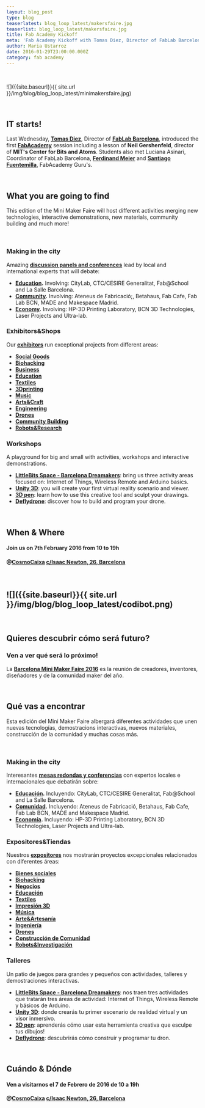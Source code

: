 ```yaml
---
layout: blog_post
type: blog
teaserlatest: blog_loop_latest/makersfaire.jpg
teaserlist: blog_loop_latest/makersfaire.jpg
title: Fab Academy Kickoff
meta: 'Fab Academy Kickoff with Tomas Diez, Director of FabLab Barcelona, introducing the first lesson of Neil Gershenfeld, director of MIT's Center for Bits and Atoms.'
author: Maria Ustarroz
date: 2016-01-29T23:00:00.000Z
category: fab academy
---
```


&nbsp;

![]({{site.baseurl}}{{ site.url }}/img/blog/blog_loop_latest/minimakersfaire.jpg)

&nbsp;

## IT starts!

Last Wednesday, **[Tomas Diez](http://iaac.net/iaac/people/tomas-diez/)**, Director of **[FabLab Barcelona](http://fablabbcn.org)**, introduced the first **[FabAcademy](http://fabacademy.org/)** session including a lesson of **Neil Gershenfeld[]()**, director of **MIT's Center for Bits and Atoms[]()**. Students also met Luciana Asinari, Coordinator of FabLab Barcelona, **[Ferdinand Meier](http://iaac.net/iaac/people/ferdinand-meier/)** and **[Santiago Fuentemilla](http://iaac.net/iaac/people/santi-fuentemilla/)**, FabAcademy Guru's.


&nbsp;

## What you are going to find

This edition of the Mini Maker Faire will host different activities merging new technologies, interactive demonstrations, new materials, community building and much more!

&nbsp;

### Making in the city

Amazing **[discussion panels and conferences](http://makerfairebcn.org/conferencia/)** lead by local and international experts that will debate:

* **[Education](http://makerfairebcn.org/conferencia/).** Involving: CityLab, CTC/CESIRE Generalitat, Fab@School and La Salle Barcelona.
* **[Community](http://makerfairebcn.org/conferencia/).** Involving: Ateneus de Fabricació;, Betahaus, Fab Cafe, Fab Lab BCN, MADE and Makespace Madrid.
* **[Economy](http://makerfairebcn.org/conferencia/).** Involving: HP-3D Printing Laboratory, BCN 3D Technologies, Laser Projects and Ultra-lab.



### Exhibitors&Shops

Our **[exhibitors](http://makerfairebcn.org/exhibitors/)** run exceptional projects from different areas:

* **[Social Goods](http://makerfairebcn.org/in3-una-incubadora-de-bajo-coste/)**
* **[Biohacking](http://opensourcebeehives.net/)**
* **[Business](http://makerfairebcn.org/bcn3d-technologies/)**
* **[Education](http://makerfairebcn.org/makeit-with-scratch-4-arduino-learning-board/)**
* **[Textiles](http://makerfairebcn.org/dressed-in-music-musica-donde-y-cuando-quieras/)**
* **[3Dprinting](http://makerfairebcn.org/stalactite-3d/)**
* **[Music](http://makerfairebcn.org/rockin-tech-projects/)**
* **[Arts&Craft](http://makerfairebcn.org/carton-lleno-colaborativa/)**
* **[Engineering](http://makerfairebcn.org/littlepnp-smt-pick-and-place-machine/)**
* **[Drones](http://makerfairebcn.org/nero/)**
* **[Community Building](http://makerfairebcn.org/1750-2/)**
* **[Robots&Research](http://makerfairebcn.org/robots-tibi-y-dabo/)**


### Workshops

A playground for big and small with activities, workshops and interactive demonstrations.

* **[LittleBits Space - Barcelona Dreamakers](http://makerfairebcn.org/taller-littlebits-by-dreamkers/)**: bring us three activity areas focused on: Internet of Things, Wireless Remote and Arduino basics.
* **[Unity 3D](http://makerfairebcn.org/taller-all-vr-education/)**: you will create your first virtual reality scenario and viewer.
* **[3D pen](http://makerfairebcn.org/taller-3d-pen/)**: learn how to use this creative tool and sculpt your drawings.
* **[Deflydrone](http://makerfairebcn.org/deflydrone-educacion-con-drones-diseno-construccion-y-programacion/)**: discover how to build and program your drone.

&nbsp;

## When & Where

#### Join us on **7th February 2016 from 10 to 19h**

#### @**[CosmoCaixa](https://www.google.es/maps/place/Carrer+d'Isaac+Newton,+26,+08022+Barcelona/@41.4126681,2.1293809,17z/data=!3m1!5s0x12a4981a6bb7cae9:0xe730d349828e391c!4m7!1m4!3m3!1s0x12a4981a3b5fefef:0x2060b69b2cf90de2!2sCarrer+d'Isaac+Newton,+26,+08022+Barcelona!3b1!3m1!1s0x12a4981a3b5fefef:0x2060b69b2cf90de2)** [c/Isaac Newton, 26, Barcelona](https://www.google.es/maps/place/Carrer+d'Isaac+Newton,+26,+08022+Barcelona/@41.4126681,2.1293809,17z/data=!3m1!5s0x12a4981a6bb7cae9:0xe730d349828e391c!4m7!1m4!3m3!1s0x12a4981a3b5fefef:0x2060b69b2cf90de2!2sCarrer+d'Isaac+Newton,+26,+08022+Barcelona!3b1!3m1!1s0x12a4981a3b5fefef:0x2060b69b2cf90de2)

&nbsp;

![]({{site.baseurl}}{{ site.url }}/img/blog/blog_loop_latest/codibot.png)
---

&nbsp;

## Quieres descubrir cómo será futuro?

### Ven a ver qué será lo próximo!

La **[Barcelona Mini Maker Faire 2016](http://makerfairebcn.org/)** es la reunión de creadores, inventores, diseñadores y de la comunidad maker del año.

&nbsp;

## Qué vas a encontrar

Esta edición del Mini Maker Faire albergará diferentes actividades que unen nuevas tecnologías, demostracions interactivas, nuevos materiales, construcción de la comunidad y muchas cosas más.

&nbsp;

### Making in the city

Interesantes **[mesas redondas y conferencias](http://makerfairebcn.org/conferencia/)** con expertos locales e internacionales que debatirán sobre:

* **[Educación](http://makerfairebcn.org/conferencia/).** Incluyendo: CityLab, CTC/CESIRE Generalitat, Fab@School and La Salle Barcelona.
* **[Comunidad](http://makerfairebcn.org/conferencia/).** Incluyendo: Ateneus de Fabricació, Betahaus, Fab Cafe, Fab Lab BCN, MADE and Makespace Madrid.
* **[Economía](http://makerfairebcn.org/conferencia/).** Incluyendo: HP-3D Printing Laboratory, BCN 3D Technologies, Laser Projects and Ultra-lab.



### Expositores&Tiendas

Nuestros **[expositores](http://makerfairebcn.org/exhibitors/)** nos mostrarán proyectos excepcionales relacionados con diferentes áreas:

* **[Bienes sociales](http://makerfairebcn.org/in3-una-incubadora-de-bajo-coste/)**
* **[Biohacking](http://opensourcebeehives.net/)**
* **[Negocios](http://makerfairebcn.org/bcn3d-technologies/)**
* **[Educación](http://makerfairebcn.org/makeit-with-scratch-4-arduino-learning-board/)**
* **[Textiles](http://makerfairebcn.org/dressed-in-music-musica-donde-y-cuando-quieras/)**
* **[Impresión 3D](http://makerfairebcn.org/stalactite-3d/)**
* **[Música](http://makerfairebcn.org/rockin-tech-projects/)**
* **[Arte&Artesanía](http://makerfairebcn.org/carton-lleno-colaborativa/)**
* **[Ingeniería](http://makerfairebcn.org/littlepnp-smt-pick-and-place-machine/)**
* **[Drones](http://makerfairebcn.org/nero/)**
* **[Construcción de Comunidad](http://makerfairebcn.org/1750-2/)**
* **[Robots&Investigación](http://makerfairebcn.org/robots-tibi-y-dabo/)**


### Talleres

Un patio de juegos para grandes y pequeños con actividades, talleres y demostraciones interactivas.

* **[LittleBits Space - Barcelona Dreamakers](http://makerfairebcn.org/taller-littlebits-by-dreamkers/)**: nos traen tres actividades que tratarán tres áreas de actividad: Internet of Things, Wireless Remote y básicos de Arduino.
* **[Unity 3D](http://makerfairebcn.org/taller-all-vr-education/)**: donde crearás tu primer escenario de realidad virtual y un visor inmersivo.
* **[3D pen](http://makerfairebcn.org/taller-3d-pen/)**: aprenderás cómo usar esta herramienta creativa que esculpe tus dibujos!
* **[Deflydrone](http://makerfairebcn.org/deflydrone-educacion-con-drones-diseno-construccion-y-programacion/)**: descubrirás cómo construir y programar tu dron.

&nbsp;

## Cuándo & Dónde

#### Ven a visitarnos el **7 de Febrero de 2016 de 10 a 19h**

#### @**[CosmoCaixa](https://www.google.es/maps/place/Carrer+d'Isaac+Newton,+26,+08022+Barcelona/@41.4126681,2.1293809,17z/data=!3m1!5s0x12a4981a6bb7cae9:0xe730d349828e391c!4m7!1m4!3m3!1s0x12a4981a3b5fefef:0x2060b69b2cf90de2!2sCarrer+d'Isaac+Newton,+26,+08022+Barcelona!3b1!3m1!1s0x12a4981a3b5fefef:0x2060b69b2cf90de2)** [c/Isaac Newton, 26, Barcelona](https://www.google.es/maps/place/Carrer+d'Isaac+Newton,+26,+08022+Barcelona/@41.4126681,2.1293809,17z/data=!3m1!5s0x12a4981a6bb7cae9:0xe730d349828e391c!4m7!1m4!3m3!1s0x12a4981a3b5fefef:0x2060b69b2cf90de2!2sCarrer+d'Isaac+Newton,+26,+08022+Barcelona!3b1!3m1!1s0x12a4981a3b5fefef:0x2060b69b2cf90de2)

&nbsp;